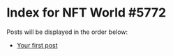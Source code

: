 # Index for NFT World #5772
Posts will be displayed in the order below:

- [Your first post](./001-first.md)

